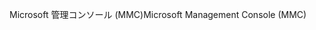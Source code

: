 <span data-ttu-id="3a1aa-101">Microsoft 管理コンソール (MMC)</span><span class="sxs-lookup"><span data-stu-id="3a1aa-101">Microsoft Management Console (MMC)</span></span>